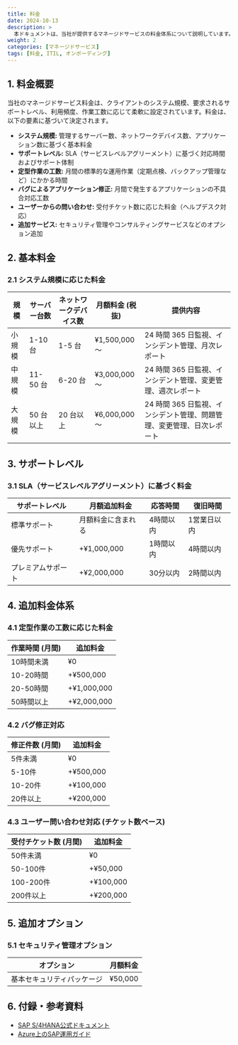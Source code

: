 ```yaml
---
title: 料金
date: 2024-10-13
description: >
  本ドキュメントは、当社が提供するマネージドサービスの料金体系について説明しています。各サービスの価格詳細と、それに含まれるサポート内容を記載しています。
weight: 2
categories: [マネージドサービス]
tags: [料金, ITIL, オンボーディング]
---
```


## 1. 料金概要

当社のマネージドサービス料金は、クライアントのシステム規模、要求されるサポートレベル、利用頻度、作業工数に応じて柔軟に設定されています。料金は、以下の要素に基づいて決定されます。

- **システム規模:** 管理するサーバー数、ネットワークデバイス数、アプリケーション数に基づく基本料金
- **サポートレベル:** SLA（サービスレベルアグリーメント）に基づく対応時間およびサポート体制
- **定型作業の工数:** 月間の標準的な運用作業（定期点検、バックアップ管理など）にかかる時間
- **バグによるアプリケーション修正:** 月間で発生するアプリケーションの不具合対応工数
- **ユーザーからの問い合わせ:** 受付チケット数に応じた料金（ヘルプデスク対応）
- **追加サービス:** セキュリティ管理やコンサルティングサービスなどのオプション追加

## 2. 基本料金

### 2.1 システム規模に応じた料金

| 規模 | サーバー台数 | ネットワークデバイス数 | 月額料金 (税抜) | 提供内容 |
|------------|--------------|------------------|--------------|--------------------------------|
| 小規模 | 1-10 台 | 1-5 台 | ¥1,500,000 ～ | 24 時間 365 日監視、インシデント管理、月次レポート |
| 中規模 | 11-50 台 | 6-20 台 | ¥3,000,000 ～ | 24 時間 365 日監視、インシデント管理、変更管理、週次レポート |
| 大規模 | 50 台以上 | 20 台以上 | ¥6,000,000 ～ | 24 時間 365 日監視、インシデント管理、問題管理、変更管理、日次レポート |

## 3. サポートレベル

### 3.1 SLA（サービスレベルアグリーメント）に基づく料金

| サポートレベル | 月額追加料金 | 応答時間 | 復旧時間 |
|----------------|------------|----------|----------|
| 標準サポート | 月額料金に含まれる | 4時間以内 | 1営業日以内 |
| 優先サポート | +¥1,000,000 | 1時間以内 | 4時間以内 |
| プレミアムサポート | +¥2,000,000 | 30分以内 | 2時間以内 |

## 4. 追加料金体系

### 4.1 定型作業の工数に応じた料金

| 作業時間 (月間) | 追加料金 |
|----------------|----------|
| 10時間未満 | ¥0 |
| 10-20時間 | +¥500,000 |
| 20-50時間 | +¥1,000,000 |
| 50時間以上 | +¥2,000,000 |

### 4.2 バグ修正対応

| 修正件数 (月間) | 追加料金 |
|----------------|----------|
| 5件未満 | ¥0 |
| 5-10件 | +¥500,000 |
| 10-20件 | +¥100,000 |
| 20件以上 | +¥200,000 |

### 4.3 ユーザー問い合わせ対応 (チケット数ベース)

| 受付チケット数 (月間) | 追加料金 |
|----------------|----------|
| 50件未満 | ¥0 |
| 50-100件 | +¥50,000 |
| 100-200件 | +¥100,000 |
| 200件以上 | +¥200,000 |

## 5. 追加オプション

### 5.1 セキュリティ管理オプション

| オプション | 月額料金 |
|------------|------------|
| 基本セキュリティパッケージ | ¥50,000 |

## 6. 付録・参考資料

- [SAP S/4HANA公式ドキュメント](https://help.sap.com/viewer/product/SAP_S4HANA)
- [Azure上のSAP運用ガイド](https://learn.microsoft.com/en-us/azure/sap/)
